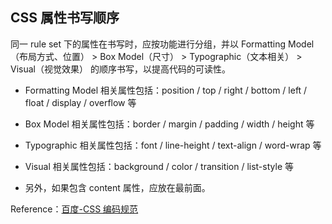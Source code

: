 ## CSS 属性书写顺序

同一 rule set 下的属性在书写时，应按功能进行分组，并以 Formatting Model（布局方式、位置） > Box Model（尺寸） > Typographic（文本相关） > Visual（视觉效果） 的顺序书写，以提高代码的可读性。

- Formatting Model 相关属性包括：position / top / right / bottom / left / float / display / overflow 等
- Box Model 相关属性包括：border / margin / padding / width / height 等
- Typographic 相关属性包括：font / line-height / text-align / word-wrap 等
- Visual 相关属性包括：background / color / transition / list-style 等

- 另外，如果包含 content 属性，应放在最前面。

Reference：[百度-CSS 编码规范](https://github.com/fex-team/styleguide/blob/master/css.md)